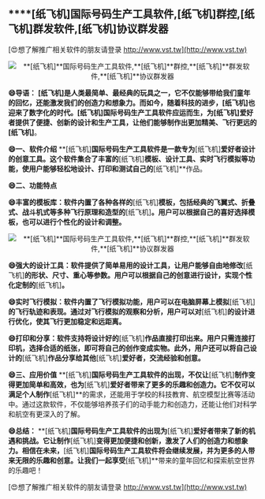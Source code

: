 ## ****[纸飞机]**国际号码生产工具软件,**[纸飞机]**群控,**[纸飞机]**群发软件,**[纸飞机]**协议群发器**

[😍想了解推广相关软件的朋友请登录 http://www.vst.tw](http://www.vst.tw)

 <center><img src="https://vst.tw/MP4/tuiguang/png/2.png" alt="**[纸飞机]**国际号码生产工具软件,**[纸飞机]**群控,**[纸飞机]**群发软件,**[纸飞机]**协议群发器"></center>

**😄导语：**
**[纸飞机]**是人类最简单、最经典的玩具之一，它不仅能够带给我们童年的回忆，还能激发我们的创造力和想象力。而如今，随着科技的进步，**[纸飞机]**也迎来了数字化的时代。**[纸飞机]**国际号码生产工具软件应运而生，为**[纸飞机]**爱好者提供了便捷、创新的设计和生产工具，让他们能够制作出更加精美、飞行更远的**[纸飞机]**。

**😄一、软件介绍**
**[纸飞机]**国际号码生产工具软件是一款专为**[纸飞机]**爱好者设计的创意工具。这个软件集合了丰富的**[纸飞机]**模板、设计工具、实时飞行模拟等功能，使用户能够轻松地设计、打印和测试自己的**[纸飞机]**作品。

**😄二、功能特点**

**😄丰富的模板库：软件内置了各种各样的**[纸飞机]**模板，包括经典的飞翼式、折叠式、战斗机式等多种飞行原理和造型的**[纸飞机]**。用户可以根据自己的喜好选择模板，也可以进行个性化的设计和调整。**

 <center><img src="https://vst.tw/MP4/tuiguang/png/3.png" alt="**[纸飞机]**国际号码生产工具软件,**[纸飞机]**群控,**[纸飞机]**群发软件,**[纸飞机]**协议群发器"></center>

**😄强大的设计工具：软件提供了简单易用的设计工具，让用户能够自由地修改**[纸飞机]**的形状、尺寸、重心等参数。用户可以根据自己的创意进行设计，实现个性化定制的**[纸飞机]**。**

**😄实时飞行模拟：软件内置了飞行模拟功能，用户可以在电脑屏幕上模拟**[纸飞机]**的飞行轨迹和表现。通过对飞行模拟的观察和分析，用户可以对**[纸飞机]**的设计进行优化，使其飞行更加稳定和远距离。**

**😄打印和分享：软件支持将设计好的**[纸飞机]**作品直接打印出来。用户只需连接打印机，选择合适的纸张，即可将自己的创作变成实物。此外，用户还可以将自己设计的**[纸飞机]**作品分享给其他**[纸飞机]**爱好者，交流经验和创意。**

**😄三、应用价值**
**[纸飞机]**国际号码生产工具软件的出现，不仅让**[纸飞机]**制作变得更加简单和高效，也为**[纸飞机]**爱好者带来了更多的乐趣和创造力。它不仅可以满足个人制作**[纸飞机]**的需求，还能用于学校的科技教育、航空模型比赛等活动中。通过这款软件，不仅能够培养孩子们的动手能力和创造力，还能让他们对科学和航空有更深入的了解。

**😄总结：**
**[纸飞机]**国际号码生产工具软件的出现为**[纸飞机]**爱好者带来了新的机遇和挑战。它让制作**[纸飞机]**变得更加便捷和创新，激发了人们的创造力和想象力。相信在未来，**[纸飞机]**国际号码生产工具软件将会继续发展，并为更多的人带来无限的乐趣和创意。让我们一起享受**[纸飞机]**带来的童年回忆和探索航空世界的乐趣吧！

[😍想了解推广相关软件的朋友请登录 http://www.vst.tw](http://www.vst.tw)



